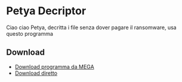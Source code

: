 # Petya Decriptor
Ciao ciao Petya, decritta i file senza dover pagare il ransomware, usa questo programma
## Download
* [Download programma da MEGA](https://bit.ly/manuelpetyadecriptor)
* [Download diretto](https://vichingo455.github.io/Petya%20Decriptor/setup.exe)
